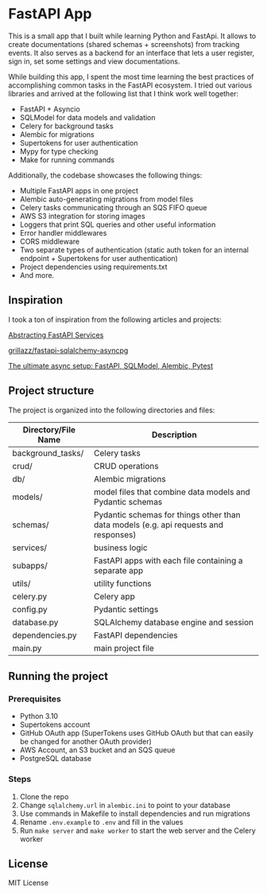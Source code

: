 # FastAPI App

This is a small app that I built while learning Python and FastApi. It allows to create documentations (shared schemas + screenshots) from tracking events. It also serves as a backend for an interface that lets a user register, sign in, set some settings and view documentations.

While building this app, I spent the most time learning the best practices of accomplishing common tasks in the FastAPI ecosystem. I tried out various libraries and arrived at the following list that I think work well together:

- FastAPI + Asyncio
- SQLModel for data models and validation
- Celery for background tasks
- Alembic for migrations
- Supertokens for user authentication
- Mypy for type checking
- Make for running commands

Additionally, the codebase showcases the following things:

- Multiple FastAPI apps in one project
- Alembic auto-generating migrations from model files
- Celery tasks communicating through an SQS FIFO queue
- AWS S3 integration for storing images
- Loggers that print SQL queries and other useful information
- Error handler middlewares
- CORS middleware
- Two separate types of authentication (static auth token for an internal endpoint + Supertokens for user authentication)
- Project dependencies using requirements.txt
- And more.

## Inspiration

I took a ton of inspiration from the following articles and projects:

[Abstracting FastAPI Services](https://camillovisini.com/article/abstracting-fastapi-services/)

[grillazz/fastapi-sqlalchemy-asyncpg](https://github.com/grillazz/fastapi-sqlalchemy-asyncpg)

[The ultimate async setup: FastAPI, SQLModel, Alembic, Pytest](https://medium.com/@estretyakov/the-ultimate-async-setup-fastapi-sqlmodel-alembic-pytest-ae5cdcfed3d4)

## Project structure

The project is organized into the following directories and files:

| Directory/File Name | Description                                                                          |
| ------------------- | ------------------------------------------------------------------------------------ |
| background_tasks/   | Celery tasks                                                                         |
| crud/               | CRUD operations                                                                      |
| db/                 | Alembic migrations                                                                   |
| models/             | model files that combine data models and Pydantic schemas                            |
| schemas/            | Pydantic schemas for things other than data models (e.g. api requests and responses) |
| services/           | business logic                                                                       |
| subapps/            | FastAPI apps with each file containing a separate app                                |
| utils/              | utility functions                                                                    |
| celery.py           | Celery app                                                                           |
| config.py           | Pydantic settings                                                                    |
| database.py         | SQLAlchemy database engine and session                                               |
| dependencies.py     | FastAPI dependencies                                                                 |
| main.py             | main project file                                                                    |

## Running the project

### Prerequisites

- Python 3.10
- Supertokens account
- GitHub OAuth app (SuperTokens uses GitHub OAuth but that can easily be changed for another OAuth provider)
- AWS Account, an S3 bucket and an SQS queue
- PostgreSQL database

### Steps

1. Clone the repo
2. Change `sqlalchemy.url` in `alembic.ini` to point to your database
3. Use commands in Makefile to install dependencies and run migrations
4. Rename `.env.example` to `.env` and fill in the values
5. Run `make server` and `make worker` to start the web server and the Celery worker

## License

MIT License
